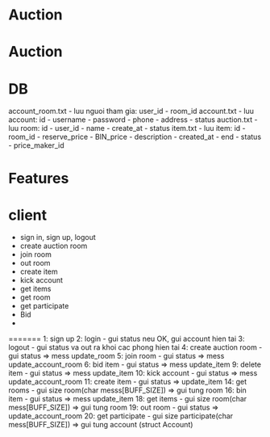 # Auction
# Auction

# DB
account_room.txt - luu nguoi tham gia: user_id - room_id
account.txt - luu account: id - username - password - phone - address - status
auction.txt - luu room: id - user_id - name - create_at - status
item.txt - luu item: id - room_id - reserve_price - BIN_price - description - created_at - end - status - price_maker_id
# Features

# client
- sign in, sign up, logout
- create auction room
- join room
- out room
- create item
- kick account
- get items
- get room
- get participate
- Bid
- 

=======
1: sign up
2: login - gui status neu OK, gui account hien tai
3: logout - gui status va out ra khoi cac phong hien tai
4: create auction room - gui status => mess update_room
5: join room - gui status => mess update_account_room
6: bid item - gui status => mess update_item
9: delete item - gui status => mess update_item
10: kick account - gui status => mess update_account_room
11: create item - gui status => update_item
14: get rooms - gui size room(char messs[BUFF_SIZE]) => gui tung room
16: bin item - gui status => mess update_item
18: get items - gui size room(char mess[BUFF_SIZE]) => gui tung room
19: out room - gui status => update_account_room
20: get participate - gui size participate(char mess[BUFF_SIZE]) => gui tung account (struct Account)
